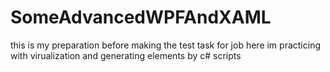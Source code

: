 # SomeAdvancedWPFAndXAML
this is my preparation before making the test task for job
here im practicing with virualization and generating elements by c# scripts 

